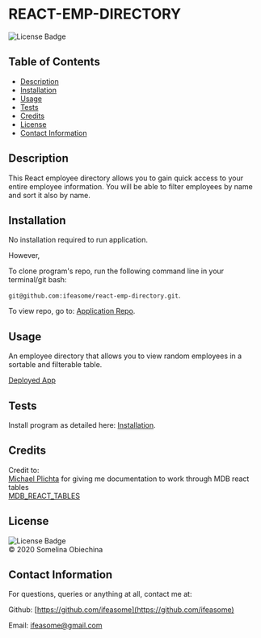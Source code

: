 # REACT-EMP-DIRECTORY
![License Badge](https://img.shields.io/badge/license-MIT-blue.svg) </br>

## Table of Contents 
* [Description](#Descritpion)
* [Installation](#Installation)
* [Usage](#Usage)
* [Tests](#Tests)
* [Credits](#Credits)
* [License](#License)
* [Contact Information](#ContactInfo)

## Description

This React employee directory allows you to gain quick access to your entire employee information. You will be able to filter employees by name and sort it also by name. 

## Installation 

No installation required to run application. 

However, 

To clone program's repo, run the following command line in your terminal/git bash: 

`git@github.com:ifeasome/react-emp-directory.git`. 

To view repo, go to: [Application Repo](https://github.com/ifeasome/react-emp-directory).


## Usage 

An employee directory that allows you to view random employees in a sortable and filterable table.

[Deployed App]()


## Tests 
Install program as detailed here: [Installation](#Installation). 



## Credits 
Credit to: </br>
 [Michael Plichta](https://github.com/mekaleka) for giving me documentation to work through MDB react tables </br>
 [MDB_REACT_TABLES](https://react.mdbootstrap.com/tables/datatable-2)
 

## License

![License Badge](https://img.shields.io/badge/license-MIT-blue.svg) 
</br>
© 2020 Somelina Obiechina


## Contact Information 
For questions, queries or anything at all, contact me at: 

Github: [https://github.com/ifeasome](https://github.com/ifeasome) 

Email: [ifeasome@gmail.com](ifeasome@gmail.com)

